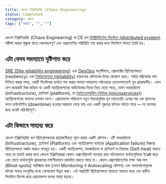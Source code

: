 ```yaml
---
title: কেওস ইঞ্জিনিয়ারিং (Chaos Engineering)
status: Completed
category: ধারণা
tags: ["পদ্ধতি", "", ""]
---
```


কেওস  ইঞ্জিনিয়ারিং (Chaos Engineering) বা CE হল [ডিস্ট্রিবিউটেড সিস্টেমে (distributed system)](/bn/distributed-systems/) পরীক্ষা করার শৃঙ্খলা যাতে কোলাহলপূর্ণ এবং অপ্রত্যাশিত পরিস্থিতি সহ্য করার জন্য সিস্টেমে ক্ষমতা তৈরি হয়।

## এটা যেসব সমস্যাতে দৃষ্টিপাত করে

[SRE (Site reliability engineering)](/bn/site-reliability-engineering/) এবং [DevOps](/bn/devops/) অনুশীলনে, প্রোডাক্টের স্থিতিস্থাপকতা (resiliency) এবং [নির্ভরযোগ্যতা (reliability)](/bn/reliability/) বাড়ানোর কৌশলের উপর ফোকাস করে। পর্যাপ্ত পরিষেবার মান নিশ্চিত করার সময়, একটি সিস্টেমের ব্যর্থতা সহ্য করার ক্ষমতা সাধারণত সফ্টওয়্যার ডেভেলপমেন্টে খুব প্রয়োজনীয়। এমন বেশ কয়েকটি দিক জড়িত যা একটি অ্যাপ্লিকেশনের আউটেজের দিকে নিয়ে যেতে পারে, যেমন অবকাঠামো (infrastructure), প্ল্যাটফর্ম (platform), বা ([মাইক্রোসার্ভিস-ভিত্তিক (microservices)](/bn/microservices/)) অ্যাপ্লিকেশনের অন্যান্য চলমান অংশ। প্রোডাকশন পরিবেশে নতুন ফিচারগুলির খুব তাড়াতাড়ি একের পর এক স্থাপনের ফলে ডাউনটাইম (downtime) হওয়ার সম্ভাবনা বেড়ে যায় এবং একটি গুরুতর ঘটনাও ঘটতে পারে — যা ব্যবসার জন্য যথেষ্ট পরিণতিপূর্ণ।

## এটা কিভাবে সাহায্য করে

কেওস  ইঞ্জিনিয়ারিং হল স্থিতিস্থাপকতার প্রয়োজনীয়তা পূরণ করার একটি কৌশল। এটি অবকাঠামো (Infrustracture), প্ল্যাটফর্ম (Platform) এবং অ্যাপ্লিকেশন ব্যর্থতার (Application failure) বিরুদ্ধে স্থিতিস্থাপকতা অর্জন করতে ব্যবহৃত হয়। একটি অ্যাপ্লিকেশন, অবকাঠামো বা প্ল্যাটফর্ম স্ব-নিরাময় (Self-heal) করতে পারে তা যাচাই করার জন্য কেওস ইঞ্জিনিয়াররা কেয়স এক্সপেরিমেন্ট ব্যবহার করে সক্রিয়ভাবে ব্যর্থতাগুলিকে ইঞ্জেক্ট করে এবং তাতে ব্যর্থতাগুলি গ্রাহকদের লক্ষণীয়ভাবে প্রভাবিত করতে পারে না। কেয়স এক্সপেরিমেন্টের লক্ষ্য অন্ধ দাগ (Blind-spots) আবিষ্কার করা (যেমন Monitoring বা Autoscaling কৌশল) এবং সমালোচনামূলক ঘটনার সময়ে দলগুলির মধ্যে যোগাযোগ উন্নত করা। এই পদ্ধতিটি স্থিতিস্থাপকতা বাড়াতে সাহায্য করে এবং জটিল সিস্টেমে বিশেষ করে প্রোডাকশন দলের আস্থা বাড়ায়।
